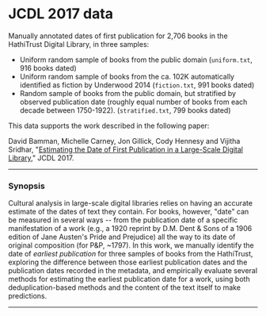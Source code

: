 # JCDL 2017 data

Manually annotated dates of first publication for 2,706 books in the HathiTrust Digital Library, in three samples:

* Uniform random sample of books from the public domain (`uniform.txt`, 916 books dated)
* Uniform random sample of books from the ca. 102K automatically identified as fiction by Underwood 2014 (`fiction.txt`, 991 books dated)
* Random sample of books from the public domain, but stratified by observed publication date (roughly equal number of books from each decade between 1750-1922).  (`stratified.txt`, 799 books dated)

This data supports the work described in the following paper:

David Bamman, Michelle Carney, Jon Gillick, Cody Hennesy and Vijitha Sridhar, "[Estimating the Date of First Publication in a Large-Scale Digital Library](http://people.ischool.berkeley.edu/~dbamman/pubs/pdf/jcdl2017.pdf)," JCDL 2017.

---

### Synopsis

Cultural analysis in large-scale digital libraries relies on having an accurate estimate of the dates of text they contain.   For books, however, "date" can be measured in several ways -- from the publication date of a specific manifestation of a work (e.g., a 1920 reprint by D.M. Dent & Sons of a 1906 edition of Jane Austen's Pride and Prejudice) all the way to its date of original composition (for P&P, ~1797).  In this work, we manually identify the date of *earliest publication* for three samples of books from the HathiTrust, exploring the difference between those earliest publication dates and the publication dates recorded in the metadata, and empirically evaluate several methods for estimating the earliest publication date for a work, using both deduplication-based methods and the content of the text itself to make predictions.


---